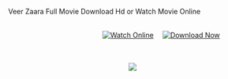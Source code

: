 Veer Zaara Full Movie Download Hd or Watch Movie Online <br><br><center>
&ensp;&ensp;&ensp;&ensp;&ensp;&ensp;&ensp;&ensp;&ensp;&ensp;&ensp;&ensp;&ensp;&ensp;&ensp;&ensp;
[![Watch Online](https://img.shields.io/badge/Watch%20Online-🎬-blue?style=for-the-badge)](https://telegram.me/HdDMovieProviderBot)&ensp;&ensp;
[![Download Now](https://img.shields.io/badge/Download%20Now-⬇️-orange?style=for-the-badge)](https://telegram.me/HdDMovieProviderBot)


<br><br>
<a href="https://telegram.me/HdDMovieProviderBot" rel="nofollow">
  <img src="https://i.postimg.cc/Cxdw16pq/68747470733a2f2f62616e676c617264696172792e636f6d2f77702d636f6e74656e742f75706c6f6164732f323032342f30.gif">
</a></center>
